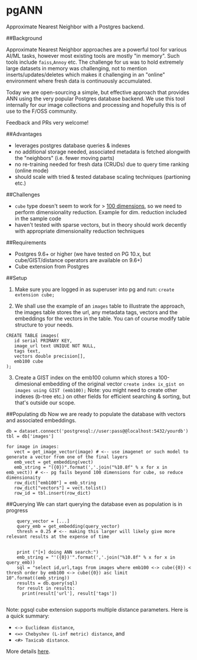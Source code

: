 # pgANN

Approximate Nearest Neighbor with a Postgres backend. 

##Background

Approximate Nearest Neighbor approaches are a powerful tool for various AI/ML tasks, however most existing tools are mostly "in memory". Such tools include `faiss`,`Annoy` etc. The challenge for us was to hold extremely large datasets in memory was challenging, not to mention inserts/updates/deletes which makes it challenging in an "online" environment where fresh data is continuously accumulated.

Today we are open-sourcing a simple, but effective approach that provides ANN using the very popular Postgres database backend. 
We use this tool internally for our image collections and processing and hopefully this is of use to the F/OSS community. 

Feedback and PRs very welcome!

##Advantages

- leverages postgres database queries & indexes
- no additional storage needed, associated metadata is fetched alongwith the "neighbors" (i.e. fewer moving parts)
- no re-training needed for fresh data (CRUDs) due to query time ranking (online mode)
- should scale with tried & tested database scaling techniques (partioning etc.)

##Challenges

- `cube` type doesn't seem to work for > [100 dimensions](https://www.postgresql.org/docs/current/cube.html#AEN176262), so we need to perform dimensionality reduction. Example for dim. reduction included in the sample code
- haven't tested with sparse vectors, but in theory should work decently with appropriate dimensionality reduction techniques


##Requirements
- Postgres 9.6+ or higher (we have tested on PG 10.x, but cube/GIST/distance operators are available on 9.6+)
- Cube extension from Postgres

##Setup

1. Make sure you are logged in as superuser into pg and run:
`create extension cube;`

2. We shall use the example of an `images` table to illustrate the approach, the images table stores the url, any metadata tags, vectors and the embeddings for the vectors in the table. You can of course modify table structure to your needs.

```
CREATE TABLE images(
   id serial PRIMARY KEY,
   image_url text UNIQUE NOT NULL,
   tags text,
   vectors double precision[],
   emb100 cube   
);
```
3. Create a GIST index on the emb100 column which stores a 100-dimesional embedding of the original vector
`create index ix_gist on images using GIST (emb100);`
Note: you might need to create other indexes (b-tree etc.) on other fields for efficient searching & sorting, but that's outside our scope.

##Populating db
Now we are ready to populate the database with  vectors and associated embeddings.

```
db = dataset.connect('postgresql://user:pass@@localhost:5432/yourdb')
tbl = db['images']

for image in images:
   vect = get_image_vector(image) # <-- use imagenet or such model to generate a vector from one of the final layers
   emb_vect = get_embedding(vect)
   emb_string = "({0})".format(','.join("%10.8f" % x for x in emb_vect)) # <-- pg fails beyond 100 dimensions for cube, so reduce dimensionaity
   row_dict["emb100"] = emb_string
   row_dict["vectors"] = vect.tolist()
   row_id = tbl.insert(row_dict)
```

##Querying
We can start querying the database even as population is in progress

```
    query_vector = [...]
    query_emb = get_embedding(query_vector)
    thresh = 0.25 # <-- making this larger will likely give more relevant results at the expense of time
	

    print ("[+] doing ANN search:")
    emb_string = "'({0})'".format(','.join("%10.8f" % x for x in query_emb))
    sql = "select id,url,tags from images where emb100 <-> cube({0}) < thresh order by emb100 <-> cube({0}) asc limit 10".format((emb_string))
    results = db.query(sql)
    for result in results:
      print(result['url'], result['tags'])
  
  ```
  
  Note: pgsql cube extension supports multiple distance parameters. Here is a quick summary:
  
 - `<-> Euclidean distance`, 
 - `<=> Chebyshev (L-inf metric) distance`, and 
 - `<#> Taxicab distance`.
  
  More details [here](https://www.postgresql.org/docs/10/cube.html).
  
 

